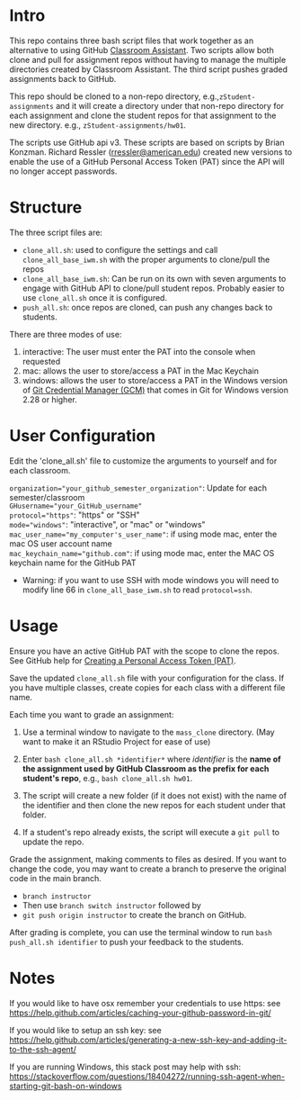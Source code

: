 # Intro

This repo contains three bash script files that work together as an alternative to using GitHub [Classroom Assistant](https://classroom.github.com/assistant). Two scripts allow both clone and pull for assignment repos without having to manage the multiple directories created by Classroom Assistant. The third script pushes graded assignments back to GitHub.

This repo should be cloned to a non-repo directory, e.g.,`zStudent-assignments` and it will create a  directory under that non-repo directory for each assignment and clone the student repos for that assignment to the new directory. e.g., `zStudent-assignments/hw01`.

The scripts use GitHub api v3. These scripts are based on scripts by Brian Konzman. Richard Ressler (rressler@american.edu) created new versions to enable the use of a GitHub Personal Access Token (PAT) since the API will no longer accept passwords. 

# Structure

The three script files are:  

- `clone_all.sh`:  used to configure the settings and call `clone_all_base_iwm.sh` with the proper arguments to clone/pull the repos
- `clone_all_base_iwm.sh`:  Can be run on its own with seven arguments to engage with GitHub API to clone/pull student repos. Probably easier to use `clone_all.sh` once it is configured.
- `push_all.sh`: once repos are cloned, can push any changes back to students.

There are three modes of use:  

1. interactive: The user must enter the PAT into the console when requested  
2. mac: allows the user to store/access a PAT in the Mac Keychain  
3. windows: allows the user to store/access a PAT in the Windows version of [Git Credential Manager (GCM)](https://github.com/GitCredentialManager/git-credential-manager) that comes in Git for Windows version 2.28 or higher.


# User Configuration

Edit the 'clone_all.sh' file to customize the arguments to yourself and for each classroom.

  `organization="your_github_semester_organization"`: Update for each semester/classroom  
	`GHusername="your_GitHub_username"`  
	`protocol="https"`: "https" or "SSH"   
	`mode="windows"`: "interactive", or "mac" or "windows"  
	`mac_user_name="my_computer's_user_name"`: if using mode mac, enter the mac OS user account name   
  `mac_keychain_name="github.com"`: if using mode mac, enter the MAC OS keychain name for the GitHub PAT  

- Warning: if you want to use SSH with mode windows you will need to modify line 66 in `clone_all_base_iwm.sh` to read `protocol=ssh`.

# Usage

Ensure you have an active GitHub PAT with the scope to clone the repos. See GitHub help for [Creating a Personal Access Token (PAT)](https://docs.github.com/en/authentication/keeping-your-account-and-data-secure/creating-a-personal-access-token).

Save the updated `clone_all.sh` file with your configuration for the class. If you have multiple classes, create copies for each class with a different file name.
  
Each time you want to grade an assignment:  

1. Use a terminal window to navigate to the `mass_clone` directory. (May want to make it an RStudio Project for ease of use)

2. Enter `bash clone_all.sh *identifier*` where *identifier* is the **name of the assignment used by GitHub Classroom as the prefix for each student's repo**, e.g., `bash clone_all.sh hw01`.  

3. The script will create a new folder (if it does not exist) with the name of the identifier and then clone the new repos for each student under that folder.  

4. If a student's repo already exists, the script will execute a `git pull` to update the repo.  

Grade the assignment, making comments to files as desired. If you want to change the code, you may want to create a branch to preserve the original code in the main branch.

  - `branch instructor`  
  - Then use `branch switch instructor` followed by 
  - `git push origin instructor` to create the branch on GitHub.

After grading is complete, you can use the terminal window to run `bash push_all.sh identifier` to push your feedback to the students.

# Notes

If you would like to have osx remember your credentials to use https: see https://help.github.com/articles/caching-your-github-password-in-git/

If you would like to setup an ssh key: see  https://help.github.com/articles/generating-a-new-ssh-key-and-adding-it-to-the-ssh-agent/

If you are running Windows, this stack post may help with ssh: https://stackoverflow.com/questions/18404272/running-ssh-agent-when-starting-git-bash-on-windows


